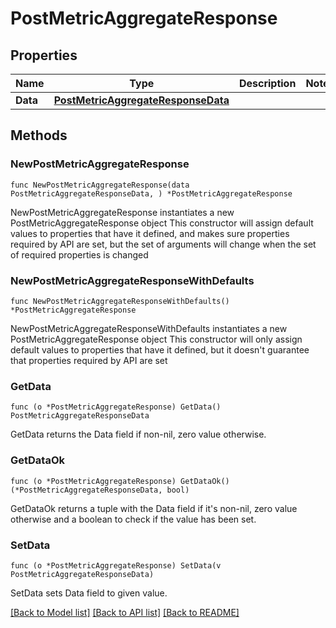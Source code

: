 # PostMetricAggregateResponse

## Properties

Name | Type | Description | Notes
------------ | ------------- | ------------- | -------------
**Data** | [**PostMetricAggregateResponseData**](PostMetricAggregateResponseData.md) |  | 

## Methods

### NewPostMetricAggregateResponse

`func NewPostMetricAggregateResponse(data PostMetricAggregateResponseData, ) *PostMetricAggregateResponse`

NewPostMetricAggregateResponse instantiates a new PostMetricAggregateResponse object
This constructor will assign default values to properties that have it defined,
and makes sure properties required by API are set, but the set of arguments
will change when the set of required properties is changed

### NewPostMetricAggregateResponseWithDefaults

`func NewPostMetricAggregateResponseWithDefaults() *PostMetricAggregateResponse`

NewPostMetricAggregateResponseWithDefaults instantiates a new PostMetricAggregateResponse object
This constructor will only assign default values to properties that have it defined,
but it doesn't guarantee that properties required by API are set

### GetData

`func (o *PostMetricAggregateResponse) GetData() PostMetricAggregateResponseData`

GetData returns the Data field if non-nil, zero value otherwise.

### GetDataOk

`func (o *PostMetricAggregateResponse) GetDataOk() (*PostMetricAggregateResponseData, bool)`

GetDataOk returns a tuple with the Data field if it's non-nil, zero value otherwise
and a boolean to check if the value has been set.

### SetData

`func (o *PostMetricAggregateResponse) SetData(v PostMetricAggregateResponseData)`

SetData sets Data field to given value.



[[Back to Model list]](../README.md#documentation-for-models) [[Back to API list]](../README.md#documentation-for-api-endpoints) [[Back to README]](../README.md)


